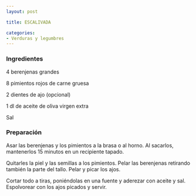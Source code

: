 ```yaml
---
layout: post

title: ESCALIVADA

categories:
- Verduras y legumbres
---
```

<h3>Ingredientes</h3>
4 berenjenas grandes

8 pimientos rojos de carne gruesa

2 dientes de ajo (opcional)

1 dl de aceite de oliva virgen extra

Sal

<h3>Preparación</h3>
Asar las berenjenas y los pimientos a la brasa o al horno. Al sacarlos, mantenerlos 15 minutos en un recipiente tapado.

Quitarles la piel y las semillas a los pimientos. Pelar las berenjenas retirando también la parte del tallo. Pelar y picar los ajos.

Cortar todo a tiras, poniéndolas en una fuente y aderezar con aceite y sal. Espolvorear con los ajos picados y servir.